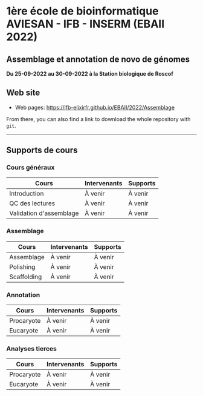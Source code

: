
# 1ère école de bioinformatique AVIESAN - IFB - INSERM (EBAII 2022)

## Assemblage et annotation de novo de génomes

**Du 25-09-2022 au 30-09-2022 à la Station biologique de Roscof**


## Web site

- Web pages: <https://ifb-elixirfr.github.io/EBAII/2022/Assemblage>

From there, you can also find a link to download the whole repository with `git`.

****

## Supports de cours

### Cours généraux

| Cours                   | Intervenants | Supports |
|-------------------------|--------------|----------|
| Introduction            | À venir      |  À venir |
| QC des lectures         | À venir      |  À venir |
| Validation d'assemblage | À venir      |  À venir |


### Assemblage

| Cours         | Intervenants | Supports |
|---------------|--------------|----------|
| Assemblage    | À venir      |  À venir |
| Polishing     | À venir      |  À venir |
| Scaffolding   | À venir      |  À venir |

### Annotation

| Cours      | Intervenants | Supports |
|------------|--------------|----------|
| Procaryote | À venir      |  À venir |
| Eucaryote  | À venir      |  À venir |


### Analyses tierces

| Cours      | Intervenants | Supports |
|------------|--------------|----------|
| Procaryote | À venir      |  À venir |
| Eucaryote  | À venir      |  À venir |
